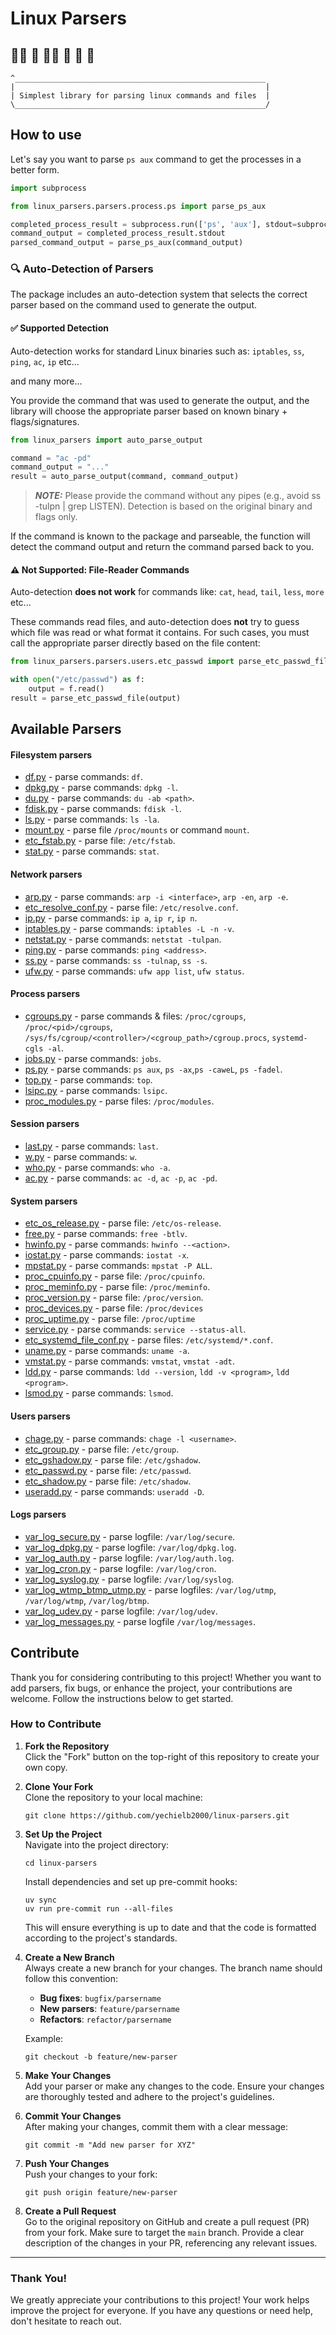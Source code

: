 # Linux Parsers

## 🤵‍♂️ 🐧 🤵‍♀️ 🐧 🤵 🐧

    ^________________________________________________________
    |                                                        |
    | Simplest library for parsing linux commands and files  |
    \________________________________________________________/

## How to use

Let's say you want to parse `ps aux` command to get the processes in a better form.

```python
import subprocess

from linux_parsers.parsers.process.ps import parse_ps_aux

completed_process_result = subprocess.run(['ps', 'aux'], stdout=subprocess.PIPE, stderr=subprocess.PIPE, text=True)
command_output = completed_process_result.stdout
parsed_command_output = parse_ps_aux(command_output)
```

### 🔍 Auto-Detection of Parsers

The package includes an auto-detection system that selects the correct parser based on the command used to
generate the output.

#### ✅ Supported Detection

Auto-detection works for standard Linux binaries such as: `iptables`, `ss`, `ping`, `ac`, `ip` etc...

and many more...

You provide the command that was used to generate the output, and the library will choose the appropriate parser
based on known binary + flags/signatures.

```python
from linux_parsers import auto_parse_output

command = "ac -pd"
command_output = "..."
result = auto_parse_output(command, command_output)
```

> **_NOTE:_** Please provide the command without any pipes (e.g., avoid ss -tulpn | grep LISTEN). Detection is based on
> the original binary and flags only.

If the command is known to the package and parseable, the function will detect the command output and return the command
parsed back to you.

#### ⚠️ Not Supported: File-Reader Commands

Auto-detection **does not work** for commands like: `cat`, `head`, `tail`, `less`, `more` etc...

These commands read files, and auto-detection does **not** try to guess which file was read or what format it contains.
For
such cases, you must call the appropriate parser directly based on the file content:

```python
from linux_parsers.parsers.users.etc_passwd import parse_etc_passwd_file

with open("/etc/passwd") as f:
    output = f.read()
result = parse_etc_passwd_file(output)
```

## Available Parsers

#### Filesystem parsers

- [df.py](linux_parsers/parsers/filesystem/df.py) - parse commands: `df`.
- [dpkg.py](linux_parsers/parsers/filesystem/dpkg.py) - parse commands: `dpkg -l`.
- [du.py](linux_parsers/parsers/filesystem/du.py) - parse commands: `du -ab <path>`.
- [fdisk.py](linux_parsers/parsers/filesystem/fdisk.py) - parse commands: `fdisk -l`.
- [ls.py](linux_parsers/parsers/filesystem/ls.py) - parse commands: `ls -la`.
- [mount.py](linux_parsers/parsers/filesystem/mount.py) - parse file `/proc/mounts` or command `mount`.
- [etc_fstab.py](linux_parsers/parsers/filesystem/etc_fstab.py) - parse file: `/etc/fstab`.
- [stat.py](linux_parsers/parsers/filesystem/stat.py) - parse commands: `stat`.

#### Network parsers

- [arp.py](linux_parsers/parsers/network/arp.py) - parse commands: `arp -i <interface>`, `arp -en`, `arp -e`.
- [etc_resolve_conf.py](linux_parsers/parsers/network/etc_resolve_conf.py) - parse file: `/etc/resolve.conf`.
- [ip.py](linux_parsers/parsers/network/ip.py) - parse commands: `ip a`, `ip r`, `ip n`.
- [iptables.py](linux_parsers/parsers/network/iptables.py) - parse commands: `iptables -L -n -v`.
- [netstat.py](linux_parsers/parsers/network/netstat.py) - parse commands: `netstat -tulpan`.
- [ping.py](linux_parsers/parsers/network/ping.py) - parse commands: `ping <address>`.
- [ss.py](linux_parsers/parsers/network/ss.py) - parse commands: `ss -tulnap`, `ss -s`.
- [ufw.py](linux_parsers/parsers/network/ufw.py) - parse commands: `ufw app list`, `ufw status`.

#### Process parsers

- [cgroups.py](linux_parsers/parsers/process/cgroups.py) - parse commands & files: `/proc/cgroups`,
  `/proc/<pid>/cgroups`,
  `/sys/fs/cgroup/<controller>/<cgroup_path>/cgroup.procs`, `systemd-cgls -al`.
- [jobs.py](linux_parsers/parsers/process/jobs.py) - parse commands: `jobs`.
- [ps.py](linux_parsers/parsers/process/ps.py) - parse commands: `ps aux`, `ps -ax`,`ps -caweL`, `ps -fadel`.
- [top.py](linux_parsers/parsers/process/top.py) - parse commands: `top`.
- [lsipc.py](linux_parsers/parsers/process/lsipc.py) - parse commands: `lsipc`.
- [proc_modules.py](linux_parsers/parsers/process/proc_modules.py) - parse files: `/proc/modules`.

#### Session parsers

- [last.py](linux_parsers/parsers/session/last.py) - parse commands: `last`.
- [w.py](linux_parsers/parsers/session/w.py) - parse commands: `w`.
- [who.py](linux_parsers/parsers/session/who.py) - parse commands: `who -a`.
- [ac.py](linux_parsers/parsers/session/ac.py) - parse commands: `ac -d`, `ac -p`, `ac -pd`.

#### System parsers

- [etc_os_release.py](linux_parsers/parsers/system/etc_os_release.py) - parse file: `/etc/os-release`.
- [free.py](linux_parsers/parsers/system/free.py) - parse commands: `free -btlv`.
- [hwinfo.py](linux_parsers/parsers/system/hwinfo.py) - parse commands: `hwinfo --<action>`.
- [iostat.py](linux_parsers/parsers/system/iostat.py) - parse commands: `iostat -x`.
- [mpstat.py](linux_parsers/parsers/system/mpstat.py) - parse commands: `mpstat -P ALL`.
- [proc_cpuinfo.py](linux_parsers/parsers/system/proc_cpuinfo.py) - parse file: `/proc/cpuinfo`.
- [proc_meminfo.py](linux_parsers/parsers/system/proc_meminfo.py) - parse file: `/proc/meminfo`.
- [proc_version.py](linux_parsers/parsers/system/proc_version.py) - parse file: `/proc/version`.
- [proc_devices.py](linux_parsers/parsers/system/proc_devices.py) - parse file: `/proc/devices`
- [proc_uptime.py](linux_parsers/parsers/system/proc_uptime.py) - parse file: `/proc/uptime`
- [service.py](linux_parsers/parsers/system/service.py) - parse commands: `service --status-all`.
- [etc_systemd_file_conf.py](linux_parsers/parsers/system/etc_systemd_file_conf.py) - parse files:
  `/etc/systemd/*.conf`.
- [uname.py](linux_parsers/parsers/system/uname.py) - parse commands: `uname -a`.
- [vmstat.py](linux_parsers/parsers/system/vmstat.py) - parse commands: `vmstat`, `vmstat -adt`.
- [ldd.py](linux_parsers/parsers/system/ldd.py) - parse commands: `ldd --version`, `ldd -v <program>`, `ldd <program>`.
- [lsmod.py](linux_parsers/parsers/system/lsmod.py) - parse commands: `lsmod`.

#### Users parsers

- [chage.py](linux_parsers/parsers/users/chage.py) - parse commands: `chage -l <username>`.
- [etc_group.py](linux_parsers/parsers/users/etc_group.py) - parse file: `/etc/group`.
- [etc_gshadow.py](linux_parsers/parsers/users/etc_gshadow.py) - parse file: `/etc/gshadow`.
- [etc_passwd.py](linux_parsers/parsers/users/etc_passwd.py) - parse file: `/etc/passwd`.
- [etc_shadow.py](linux_parsers/parsers/users/etc_shadow.py) - parse file: `/etc/shadow`.
- [useradd.py](linux_parsers/parsers/users/useradd.py) - parse commands: `useradd -D`.

#### Logs parsers

- [var_log_secure.py](linux_parsers/parsers/logs/var_log_secure.py) - parse logfile: `/var/log/secure`.
- [var_log_dpkg.py](linux_parsers/parsers/logs/var_log_dpkg.py) - parse logfile: `/var/log/dpkg.log`.
- [var_log_auth.py](linux_parsers/parsers/logs/var_log_auth.py) - parse logfile: `/var/log/auth.log`.
- [var_log_cron.py](linux_parsers/parsers/logs/var_log_cron.py) - parse logfile: `/var/log/cron`.
- [var_log_syslog.py](linux_parsers/parsers/logs/var_log_syslog.py) - parse logfile: `/var/log/syslog`.
- [var_log_wtmp_btmp_utmp.py](linux_parsers/parsers/logs/var_log_wtmp_btmp_utmp.py) - parse logfiles: `/var/log/utmp`,
  `/var/log/wtmp`, `/var/log/btmp`.
- [var_log_udev.py](linux_parsers/parsers/logs/var_log_udev.py) - parse logfile: `/var/log/udev`.
- [var_log_messages.py](linux_parsers/parsers/logs/var_log_messages.py) - parse logfile `/var/log/messages`.

## Contribute

Thank you for considering contributing to this project! Whether you want to add parsers, fix bugs, or enhance the
project, your contributions are welcome. Follow the instructions below to get started.

### How to Contribute

1. **Fork the Repository**  
   Click the "Fork" button on the top-right of this repository to create your own copy.

2. **Clone Your Fork**  
   Clone the repository to your local machine:
   ```shell
   git clone https://github.com/yechielb2000/linux-parsers.git
   ```

3. **Set Up the Project**  
   Navigate into the project directory:
   ```shell
   cd linux-parsers
   ```

   Install dependencies and set up pre-commit hooks:
   ```shell
   uv sync
   uv run pre-commit run --all-files
   ```

   This will ensure everything is up to date and that the code is formatted according to the project's standards.

4. **Create a New Branch**  
   Always create a new branch for your changes. The branch name should follow this convention:
    - **Bug fixes**: `bugfix/parsername`
    - **New parsers**: `feature/parsername`
    - **Refactors**: `refactor/parsername`

   Example:
   ```shell
   git checkout -b feature/new-parser
   ```

5. **Make Your Changes**  
   Add your parser or make any changes to the code. Ensure your changes are thoroughly tested and adhere to the
   project's guidelines.

6. **Commit Your Changes**  
   After making your changes, commit them with a clear message:
   ```shell
   git commit -m "Add new parser for XYZ"
   ```

7. **Push Your Changes**  
   Push your changes to your fork:
   ```shell
   git push origin feature/new-parser
   ```

8. **Create a Pull Request**  
   Go to the original repository on GitHub and create a pull request (PR) from your fork. Make sure to target the `main`
   branch. Provide a clear description of the changes in your PR, referencing any relevant issues.

---

### Thank You!

We greatly appreciate your contributions to this project! Your work helps improve the project for everyone. If you have
any questions or need help, don't hesitate to reach out.
